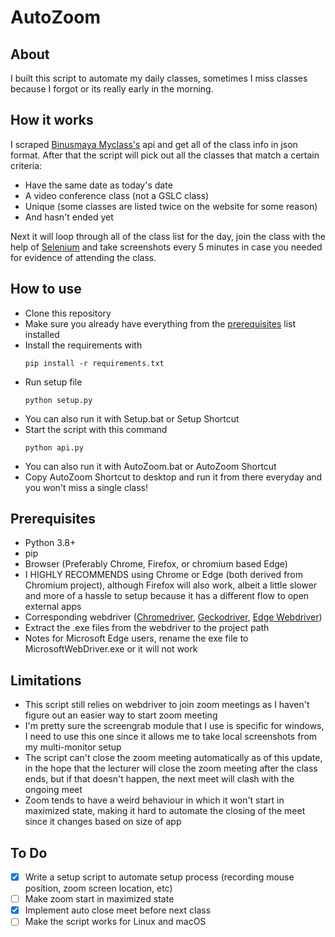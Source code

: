 # AutoZoom

## About

I built this script to automate my daily classes, sometimes I miss classes because I forgot or its really early in the morning.

## How it works

I scraped [Binusmaya Myclass's](https://myclass.apps.binus.ac.id/) api and get all of the class info in json format.
After that the script will pick out all the classes that match a certain criteria:

- Have the same date as today's date
- A video conference class (not a GSLC class)
- Unique (some classes are listed twice on the website for some reason)
- And hasn't ended yet

Next it will loop through all of the class list for the day, join the class with the help of [Selenium](https://www.selenium.dev/) and take screenshots every 5 minutes in case you needed for evidence of attending the class.

## How to use

- Clone this repository
- Make sure you already have everything from the [prerequisites](https://github.com/deXOR0/AutoZoom#prerequisites) list installed
- Install the requirements with
  ```
  pip install -r requirements.txt
  ```
- Run setup file
  ```
  python setup.py
  ```
- You can also run it with Setup.bat or Setup Shortcut
- Start the script with this command
  ```
  python api.py
  ```
- You can also run it with AutoZoom.bat or AutoZoom Shortcut
- Copy AutoZoom Shortcut to desktop and run it from there everyday and you won't miss a single class!

## Prerequisites

- Python 3.8+
- pip
- Browser (Preferably Chrome, Firefox, or chromium based Edge)
- I HIGHLY RECOMMENDS using Chrome or Edge (both derived from Chromium project), although Firefox will also work, albeit a little slower and more of a hassle to setup because it has a different flow to open external apps
- Corresponding webdriver ([Chromedriver](https://chromedriver.chromium.org/), [Geckodriver](https://github.com/mozilla/geckodriver/releases), [Edge Webdriver](https://developer.microsoft.com/en-us/microsoft-edge/tools/webdriver/))
- Extract the .exe files from the webdriver to the project path
- Notes for Microsoft Edge users, rename the exe file to MicrosoftWebDriver.exe or it will not work

## Limitations

- This script still relies on webdriver to join zoom meetings as I haven't figure out an easier way to start zoom meeting
- I'm pretty sure the screengrab module that I use is specific for windows, I need to use this one since it allows me to take local screenshots from my multi-monitor setup
- The script can't close the zoom meeting automatically as of this update, in the hope that the lecturer will close the zoom meeting after the class ends, but if that doesn't happen, the next meet will clash with the ongoing meet
- Zoom tends to have a weird behaviour in which it won't start in maximized state, making it hard to automate the closing of the meet since it changes based on size of app

## To Do

- [x] Write a setup script to automate setup process (recording mouse position, zoom screen location, etc)
- [ ] Make zoom start in maximized state
- [x] Implement auto close meet before next class
- [ ] Make the script works for Linux and macOS

